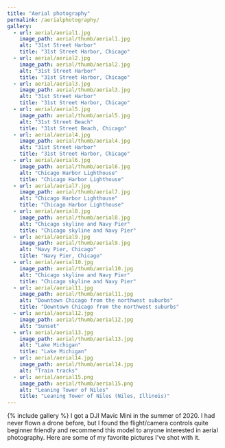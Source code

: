 ```yaml
---
title: "Aerial photography"
permalink: /aerialphotography/
gallery:
  - url: aerial/aerial1.jpg
    image_path: aerial/thumb/aerial1.jpg
    alt: "31st Street Harbor"
    title: "31st Street Harbor, Chicago"
  - url: aerial/aerial2.jpg
    image_path: aerial/thumb/aerial2.jpg
    alt: "31st Street Harbor"
    title: "31st Street Harbor, Chicago"
  - url: aerial/aerial3.jpg
    image_path: aerial/thumb/aerial3.jpg
    alt: "31st Street Harbor"
    title: "31st Street Harbor, Chicago"
  - url: aerial/aerial5.jpg
    image_path: aerial/thumb/aerial5.jpg
    alt: "31st Street Beach"
    title: "31st Street Beach, Chicago"
  - url: aerial/aerial4.jpg
    image_path: aerial/thumb/aerial4.jpg
    alt: "31st Street Harbor"
    title: "31st Street Harbor, Chicago"
  - url: aerial/aerial6.jpg
    image_path: aerial/thumb/aerial6.jpg
    alt: "Chicago Harbor Lighthouse"
    title: "Chicago Harbor Lighthouse"
  - url: aerial/aerial7.jpg
    image_path: aerial/thumb/aerial7.jpg
    alt: "Chicago Harbor Lighthouse"
    title: "Chicago Harbor Lighthouse"
  - url: aerial/aerial8.jpg
    image_path: aerial/thumb/aerial8.jpg
    alt: "Chicago skyline and Navy Pier"
    title: "Chicago skyline and Navy Pier"
  - url: aerial/aerial9.jpg
    image_path: aerial/thumb/aerial9.jpg
    alt: "Navy Pier, Chicago"
    title: "Navy Pier, Chicago"
  - url: aerial/aerial10.jpg
    image_path: aerial/thumb/aerial10.jpg
    alt: "Chicago skyline and Navy Pier"
    title: "Chicago skyline and Navy Pier"
  - url: aerial/aerial11.jpg
    image_path: aerial/thumb/aerial11.jpg
    alt: "Downtown Chicago from the northwest suburbs"
    title: "Downtown Chicago from the northwest suburbs"
  - url: aerial/aerial12.jpg
    image_path: aerial/thumb/aerial12.jpg
    alt: "Sunset"
  - url: aerial/aerial13.jpg
    image_path: aerial/thumb/aerial13.jpg
    alt: "Lake Michigan"
    title: "Lake Michigan"
  - url: aerial/aerial14.jpg
    image_path: aerial/thumb/aerial14.jpg
    alt: "Train tracks"
  - url: aerial/aerial15.png
    image_path: aerial/thumb/aerial15.png
    alt: "Leaning Tower of Niles"
    title: "Leaning Tower of Niles (Niles, Illinois)"
---
```

{% include gallery %}
I got a DJI Mavic Mini in the summer of 2020.
I had never flown a drone before, but I found the flight/camera controls quite beginner friendly and recommend this model to anyone interested in aerial photography.
Here are some of my favorite pictures I've shot with it.
